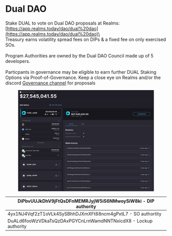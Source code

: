 # Dual DAO

Stake DUAL to vote on Dual DAO proposals at Realms: [https://app.realms.today/dao/dual%20dao](https://app.realms.today/dao/dual%20dao)\
\
Treasury earns volatility spread fees on DIPs & a fixed fee on only exercised SOs.\
\
Program Authorities are owned by the Dual DAO Council made up of 5 developers.\
\
Particpants in governance may be eligible to earn further DUAL Staking Options via Proof-of-Governance. Keep a close eye on Realms and/or the discord [Governance channel](https://discord.com/channels/937797334048325673/1071855278808637560) for proposals

<figure><img src="../../.gitbook/assets/image (13).png" alt=""><figcaption></figcaption></figure>

| DiPbvUUJkDhV9jFtQsDFnMEMRJyjW5iS6NMwoySiW8ki - DIP authority    |
| --------------------------------------------------------------- |
| 4yx1NJ4Vqf2zT1oVLk4SySBhhDJXmXFt88ncm4gPxtL7 - SO authortity    |
| DuALd6fooWzVDkaTsQzDAxPGYCnLrnWamdNNTNxicdX8 - Lockup authority |
